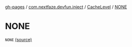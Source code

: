 [gh-pages](../../index.md) / [com.nextfaze.devfun.inject](../index.md) / [CacheLevel](index.md) / [NONE](./-n-o-n-e.md)

# NONE

`NONE` [(source)](https://github.com/NextFaze/dev-fun/tree/master/devfun/src/main/java/com/nextfaze/devfun/inject/InstanceProviders.kt#L53)